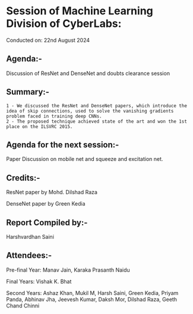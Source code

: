 # Session of Machine Learning Division of CyberLabs:

Conducted on: 22nd August 2024

## Agenda:- 

Discussion of ResNet and DenseNet and doubts clearance session

## Summary:-

	1 - We discussed the ResNet and DenseNet papers, which introduce the idea of skip connections, used to solve the vanishing gradients problem faced in training deep CNNs.
	2 - The proposed technique achieved state of the art and won the 1st place on the ILSVRC 2015.

 
## Agenda for the next session:-

Paper Discussion on mobile net and squeeze and excitation net.

## Credits:-

ResNet paper by Mohd. Dilshad Raza

DenseNet paper by Green Kedia

## Report Compiled by:-

Harshvardhan Saini

## Attendees:-

Pre-final Year: Manav Jain, Karaka Prasanth Naidu

Final Years: Vishak K. Bhat

Second Years: Ashaz Khan, Mukil M, Harsh Saini, Green Kedia, Priyam Panda, Abhinav Jha, Jeevesh Kumar, Daksh Mor, Dilshad Raza, Geeth Chand Chinni

